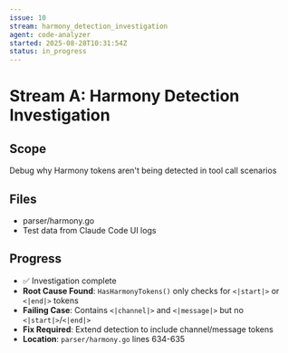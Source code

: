 ```yaml
---
issue: 10
stream: harmony_detection_investigation
agent: code-analyzer
started: 2025-08-28T10:31:54Z
status: in_progress
---
```


# Stream A: Harmony Detection Investigation

## Scope
Debug why Harmony tokens aren't being detected in tool call scenarios

## Files
- parser/harmony.go
- Test data from Claude Code UI logs

## Progress
- ✅ Investigation complete
- **Root Cause Found**: `HasHarmonyTokens()` only checks for `<|start|>` or `<|end|>` tokens
- **Failing Case**: Contains `<|channel|>` and `<|message|>` but no `<|start|>`/`<|end|>`
- **Fix Required**: Extend detection to include channel/message tokens
- **Location**: `parser/harmony.go` lines 634-635